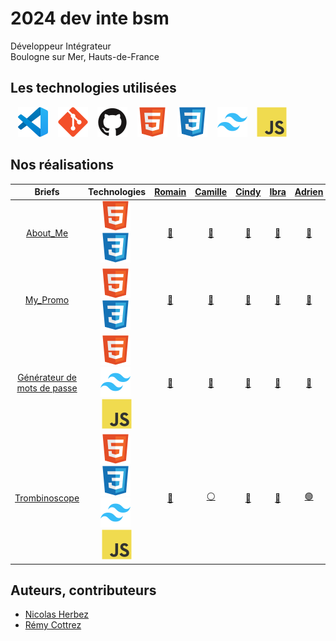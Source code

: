 # 2024 dev inte bsm

Développeur Intégrateur  
Boulogne sur Mer, Hauts-de-France

<!-- ## Qui sommes nous

<figure>
    <div align="center">
        <a href="https://2024-dev-inte-bsm.github.io/trombi">
            <img src="./img/trombi.png" alt="trombi.png" style="width: 300px !important;">
        </a>
    </div>
    <div align="center">
        <figcaption>
            <a href="https://2024-dev-inte-bsm.github.io/trombi" align="center">Trombinoscope</a>
        </figcaption>
    </div>
</figure> -->

## Les technologies utilisées

&nbsp;&nbsp;
![img_vscode](./img/vscode.svg)
&nbsp;&nbsp;
![img_git](./img/git.svg)
&nbsp;&nbsp;
![img_github](./img/github.svg)
&nbsp;&nbsp;
![img_html](./img/html.svg)
&nbsp;&nbsp;
![img_css](./img/css.svg)
&nbsp;&nbsp;
![img_tailwind](./img/tailwind.svg)
&nbsp;&nbsp;
![img_javascript](./img/javascript.svg)

## Nos réalisations

| Briefs | Technologies | <a href="https://github.com/Romain-Accary">Romain</a> | <a href="https://github.com/CamilleDev62">Camille</a> | <a href="https://github.com/cindcht">Cindy</a> | <a href="https://github.com/IbraDiouf">Ibra</a> | <a href="https://github.com/AdrienE62">Adrien</a> | <a href="https://github.com/Doryane24">Doryane</a> | <a href="https://github.com/Luzdeveloper">Florian</a> | <a href="https://github.com/gaetanlaurent">Gaëtan</a> | <a href="https://github.com/Jlouvet22">Jonathan</a> | <a href="https://github.com/LeoTellier62">Léo</a> | <a href="https://github.com/VAN-LANCKER-Steeve">Steeve</a> |
| :----: | :----: | :----: | :----: | :----: | :----: | :----: | :----: | :----: | :----: | :----: | :----: | :----: |
| [About_Me](https://github.com/2024-dev-inte-bsm/about_me) | ![img_html](./img/html.svg)&nbsp;![img_css](./img/css.svg)&nbsp; | <a href="https://github.com/2024-dev-inte-bsm/about_me-ra">🔗</a> | <a href="https://github.com/2024-dev-inte-bsm/about_me-cb">🔗</a> | <a href="https://github.com/2024-dev-inte-bsm/about_me-cd">🔗</a> | <a href="https://github.com/2024-dev-inte-bsm/about_me-pid">🔗</a> | <a href="https://github.com/2024-dev-inte-bsm/about_me-ae">🔗</a> | <a href="https://github.com/2024-dev-inte-bsm/about_me-dl">🔗</a> | <a href="https://github.com/2024-dev-inte-bsm/about_me-fl">🔗</a> | <a href="https://github.com/2024-dev-inte-bsm/about_me-gl">🔗</a> | <a href="https://github.com/2024-dev-inte-bsm/about_me-jl">🔗</a> | <a href="https://github.com/2024-dev-inte-bsm/about_me-lt">🔗</a> | <a href="https://github.com/2024-dev-inte-bsm/about_me-sv">🔗</a> |
| [My_Promo](https://github.com/2024-dev-inte-bsm/my_promo) | ![img_html](./img/html.svg)&nbsp;![img_css](./img/css.svg)&nbsp; | <a href="https://github.com/2024-dev-inte-bsm/my_promo-ra">🔗</a> | <a href="https://github.com/2024-dev-inte-bsm/my_promo-cb">🔗</a> | <a href="https://github.com/2024-dev-inte-bsm/my_promo-cd">🔗</a> | <a href="https://github.com/2024-dev-inte-bsm/my_promo-pid">🔗</a> | <a href="https://github.com/2024-dev-inte-bsm/my_promo-ae">🔗</a> | <a href="https://github.com/2024-dev-inte-bsm/my_promo-dl">🔗</a> | <a href="https://github.com/2024-dev-inte-bsm/my_promo-fl">🔗</a> | <a href="https://github.com/2024-dev-inte-bsm/my_promo-gl">🔗</a> | <a href="https://github.com/2024-dev-inte-bsm/my_promo-jl">🔗</a> | <a href="https://github.com/2024-dev-inte-bsm/my_promo-lt">🔗</a> | <a href="https://github.com/2024-dev-inte-bsm/my_promo-sv">🔗</a> |
| [Générateur de mots de passe](https://github.com/2024-dev-inte-bsm/password-generator) | ![img_html](./img/html.svg)&nbsp;![img_tailwind](./img/tailwind.svg)&nbsp;![img_javascript](./img/javascript.svg) | <a href="https://github.com/2024-dev-inte-bsm/password-generator-ra">🔗</a> | <a href="https://github.com/2024-dev-inte-bsm/password-generator-cb">🔗</a> | <a href="https://github.com/2024-dev-inte-bsm/password-generator-cd">🔗</a> | <a href="https://github.com/2024-dev-inte-bsm/password-generator-pid">🔗</a> | <a href="https://github.com/2024-dev-inte-bsm/password-generator-ae">🔗</a> | <a href="https://github.com/2024-dev-inte-bsm/password-generator-dl">🔗</a> | <a href="https://github.com/2024-dev-inte-bsm/password-generator-fl">🔗</a> | <a href="https://github.com/2024-dev-inte-bsm/password-generator-gl">🔗</a> | <a href="https://github.com/2024-dev-inte-bsm/password-generator-jl">🔗</a> | <a href="https://github.com/2024-dev-inte-bsm/password-generator-lt">🔗</a> | <a href="https://github.com/2024-dev-inte-bsm/password-generator-sv">🔗</a> |
| [Trombinoscope](https://github.com/2024-dev-inte-bsm/trombi) | ![img_html](./img/html.svg)&nbsp;![img_css](./img/css.svg)&nbsp;![img_tailwind](./img/tailwind.svg)&nbsp;![img_javascript](./img/javascript.svg) | <a href="https://github.com/2024-dev-inte-bsm/trombi-ra">🔵</a> | <a href="https://github.com/2024-dev-inte-bsm/trombi-fl">⚪</a> | <a href="https://github.com/2024-dev-inte-bsm/trombi-gl">🔴</a> | <a href="https://github.com/2024-dev-inte-bsm/trombi-ra">🔵</a> | <a href="https://github.com/2024-dev-inte-bsm/trombi-ae">🟢</a> | <a href="https://github.com/2024-dev-inte-bsm/trombi-ra">🔵</a> | <a href="https://github.com/2024-dev-inte-bsm/trombi-fl">⚪</a> | <a href="https://github.com/2024-dev-inte-bsm/trombi-gl">🔴</a> | <a href="https://github.com/2024-dev-inte-bsm/trombi-lt">⚫</a> | <a href="https://github.com/2024-dev-inte-bsm/trombi-lt">⚫</a> | <a href="https://github.com/2024-dev-inte-bsm/trombi-ae">🟢</a> |

## Auteurs, contributeurs

* [Nicolas Herbez](https://github.com/nicolas-herbez)
* [Rémy Cottrez](https://github.com/RemyCTRZ)
